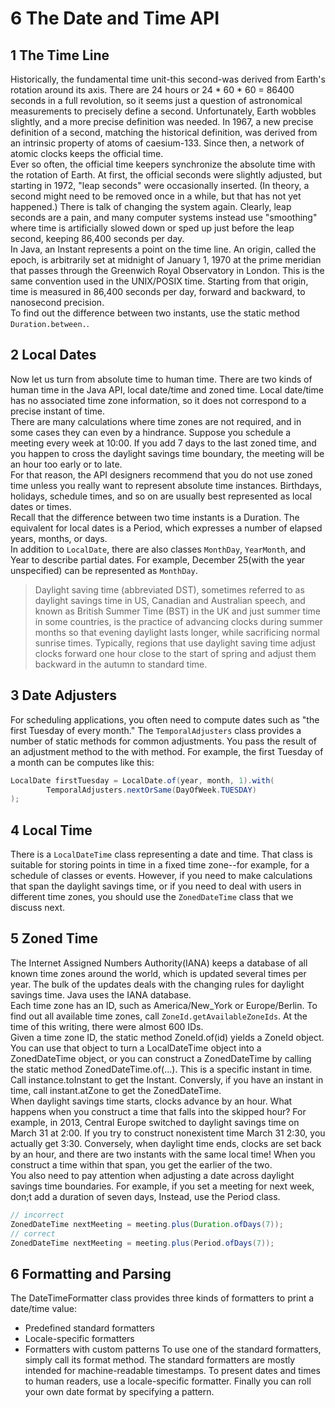 # 6 The Date and Time API
## 1 The Time Line
Historically, the fundamental time unit-this second-was derived from Earth's rotation around its axis. There are 24 hours or 24 * 60 * 60 = 86400 seconds in a full revolution, so it seems just a question of astronomical measurements to precisely define a second. Unfortunately, Earth wobbles slightly, and a more precise definition was needed. In 1967, a new precise definition of a second, matching the historical definition, was derived from an intrinsic property of atoms of caesium-133. Since then, a network of atomic clocks keeps the official time.\
Ever so often, the official time keepers synchronize the absolute time with the rotation of Earth. At first, the official seconds were slightly adjusted, but starting in 1972, "leap seconds" were occasionally inserted. (In theory, a second might need to be removed once in a while, but that has not yet happened.) There is talk of changing the system again. Clearly, leap seconds are a pain, and many computer systems instead use "smoothing" where time is artificially slowed down or sped up just before the leap second, keeping 86,400 seconds per day.\
In Java, an Instant represents a point on the time line. An origin, called the epoch, is arbitrarily set at midnight of January 1, 1970 at the prime meridian
that passes through the Greenwich Royal Observatory in London. This is the same convention used in the UNIX/POSIX time. Starting from that origin, time is measured in 86,400 seconds per day, forward and backward, to nanosecond precision.\
To find out the difference between two instants, use the static method `Duration.between.`.
## 2 Local Dates
Now let us turn from absolute time to human time. There are two kinds of human time in the Java API, local date/time and zoned time. Local date/time has no associated time zone information, so it does not correspond to a precise instant of time.\
There are many calculations where time zones are not required, and in some cases they can even by a hindrance. Suppose you schedule a meeting every week at 10:00. If you add 7 days to the last zoned time, and you happen to cross the daylight savings time boundary, the meeting will be an hour too early or to late.\
For that reason, the API designers recommend that you do not use zoned time unless you really want to represent absolute time instances. Birthdays, holidays, schedule times, and so on are usually best represented as local dates or times.\
Recall that the difference between two time instants is a Duration. The equivalent for local dates is a Period, which expresses a number of elapsed years, months, or days.\
In addition to `LocalDate`, there are also classes `MonthDay`, `YearMonth`, and Year to describe partial dates. For example, December 25(with the year unspecified) can be represented as `MonthDay`.

> Daylight saving time (abbreviated DST), sometimes referred to as daylight savings time in US, Canadian and Australian speech, and known as British Summer Time (BST) in the UK and just summer time in some countries, is the practice of advancing clocks during summer months so that evening daylight lasts longer, while sacrificing normal sunrise times. Typically, regions that use daylight saving time adjust clocks forward one hour close to the start of spring and adjust them backward in the autumn to standard time.

## 3 Date Adjusters
For scheduling applications, you often need to compute dates such as "the first Tuesday of every month." The `TemporalAdjusters` class provides a number of static methods for common adjustments. You pass the result of an adjustment method to the with method. For example, the first Tuesday of a month can be computes like this:
```java
LocalDate firstTuesday = LocalDate.of(year, month, 1).with(
        TemporalAdjusters.nextOrSame(DayOfWeek.TUESDAY)
);
```

## 4 Local Time
There is a `LocalDateTime` class representing a date and time. That class is suitable for storing points in time in a fixed time zone--for example, for a schedule of classes or events. However, if you need to make calculations that span the daylight savings time, or if you need to deal with users in different time zones, you should use the `ZonedDateTime` class that we discuss next.

## 5 Zoned Time
The Internet Assigned Numbers Authority(IANA) keeps a database of all known time zones around the world, which is updated several times per year. The bulk of the updates deals with the changing rules for daylight savings time. Java uses the IANA database.\
Each time zone has an ID, such as America/New_York or Europe/Berlin. To find out all available time zones, call `ZoneId.getAvailableZoneIds`. At the time of this writing, there were almost 600 IDs.\
Given a time zone ID, the static method ZoneId.of(id) yields a ZoneId object. You can use that object to turn a LocalDateTime object into a ZonedDateTime object, or you can construct a ZonedDateTime by calling the static method ZonedDateTime.of(...). This is a specific instant in time. Call instance.toInstant to get the Instant. Conversly, if you have an instant in time, call instant.atZone to get the ZonedDateTime.\
When daylight savings time starts, clocks advance by an hour. What happens when you construct a time that falls into the skipped hour? For example, in 2013, Central Europe switched to daylight savings time on March 31 at 2:00. If you try to construct nonexistent time March 31 2:30, you actually get 3:30. Conversely, when daylight time ends, clocks are set back by an hour, and there are two instants with the same local time! When you construct a time within that span, you get the earlier of the two.\
You also need to pay attention when adjusting a date across daylight savings time boundaries. For example, if you set a meeting for next week, don;t add a duration of seven days, Instead, use the Period class.
```java
// incorrect
ZonedDateTime nextMeeting = meeting.plus(Duration.ofDays(7));
// correct
ZonedDateTime nextMeeting = meeting.plus(Period.ofDays(7));
```

## 6 Formatting and Parsing
The DateTimeFormatter class provides three kinds of formatters to print a date/time value:
- Predefined standard formatters
- Locale-specific formatters
- Formatters with custom patterns
To use one of the standard formatters, simply call its format method. The standard formatters are mostly intended for machine-readable timestamps. To present dates and times to human readers, use a locale-specific formatter. Finally you can roll your own date format by specifying a pattern.
